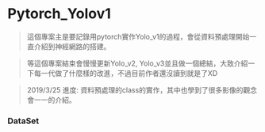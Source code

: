 # Pytorch_Yolov1
> 這個專案主是要記錄用pytorch實作Yolo_v1的過程，會從資料預處理開始一直介紹到神經網路的搭建。

> 等這個專案結束會慢慢更新Yolo_v2, Yolo_v3並且做一個總結，大致介紹一下每一代做了什麼樣的改進，不過目前作者還沒讀到就是了XD

> 2019/3/25 進度: 資料預處理的class的實作，其中也學到了很多影像的觀念會一一的介紹。
### DataSet 
